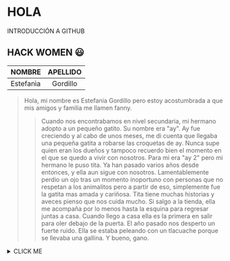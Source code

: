 # HOLA
INTRODUCCIÓN A GITHUB 
## HACK WOMEN :smiley:  
| NOMBRE| APELLIDO|
| :-------- | :-------: |
| Estefanìa | Gordillo | 
> Hola, mi nombre es Estefania Gordillo pero estoy acostumbrada a que mis amigos y familia me llamen fanny.
>
>> Cuando nos encontrabamos en nivel secundaria, mi hermano adopto a un pequeño gatito. Su nombre era "ay".
>>Ay fue creciendo y al cabo de unos meses, me di cuenta que llegaba una pequeña gatita a robarse las croquetas de ay. Nunca supe quien eran los dueños y tampoco recuerdo bien el momento en el que se quedo a vivir con nosotros. Para mi era "ay 2" pero mi hermano le puso tita.
>>Ya han pasado varios años desde entonces, y ella aun sigue con nosotros. Lamentablemente perdio un ojo tras un momento inoportuno con personas que no respetan a los animalitos pero a partir de eso, simplemente fue la gatita mas amada y cariñosa.
>>Tita tiene muchas historias y aveces pienso que nos cuida mucho. Si salgo a la tienda, ella me acompaña por lo menos hasta la esquina para regresar juntas a casa. Cuando llego a casa ella es la primera en salir para oler debajo de la puerta. El año pasado nos desperto un fuerte ruido. Ella se estaba peleando con un tlacuache porque se llevaba una gallina. Y bueno, gano.
<details><summary>CLICK ME</summary>
<p>
[![tita]](img/siluta.png)
